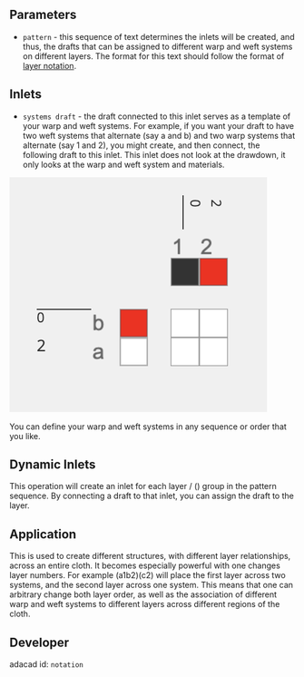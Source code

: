 
## Parameters

- `pattern` - this sequence of text determines the inlets will be created, and thus, the drafts that can be assigned to different warp and weft systems on different layers. The format for this text should follow the format of [layer notation](../../glossary/layer-notation.md).

## Inlets

- `systems draft` - the draft connected to this inlet serves as a template of your warp and weft systems. For example, if you want your draft to have two weft systems that alternate (say a and b) and two warp systems that alternate (say 1 and 2), you might create, and then connect, the following draft to this inlet. This inlet does not look at the drawdown, it only looks at the warp and weft system and materials. 

![file](./notation_systemsdraft.png)

You can define your warp and weft systems in any sequence or order that you like. 

## Dynamic Inlets
This operation will create an inlet for each layer / () group in the pattern sequence. By connecting a draft to that inlet, you can assign the draft to the layer. 


## Application
This is used to create different structures, with different layer relationships, across an entire cloth. It becomes especially powerful with one changes layer numbers. For example (a1b2)(c2) will place the first layer across two systems, and the second layer across one system. This means that one can arbitrary change both layer order, as well as the association of different warp and weft systems to different layers across different regions of the cloth.

## Developer
adacad id: `notation`
